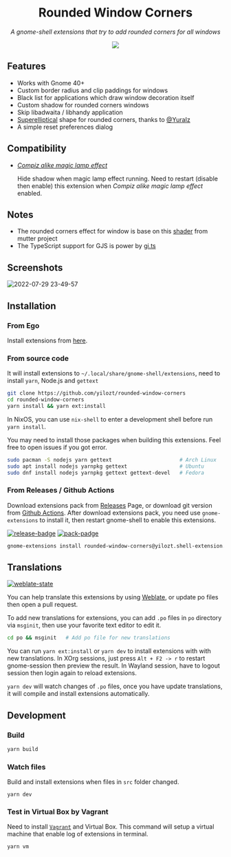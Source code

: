 <div align="center">
  <h1>Rounded Window Corners</h1>
  <p><i>A gnome-shell extensions that try to add rounded corners for all windows</i></p>
  <a href="https://extensions.gnome.org/extension/5237/rounded-window-corners/">
    <img src="https://img.shields.io/badge/Install%20from-extensions.gnome.org-4A86CF?style=for-the-badge&logo=Gnome&logoColor=white"/>
  </a>  
</div>

## Features

- Works with Gnome 40+
- Custom border radius and clip paddings for windows
- Black list for applications which draw window decoration itself
- Custom shadow for rounded corners windows
- Skip libadwaita / libhandy application
- [Superelliptical][1] shape for rounded corners, thanks to [@YuraIz][2]
- A simple reset preferences dialog

## Compatibility

- [_Compiz alike magic lamp effect_][3]
  
  Hide shadow when magic lamp effect running.
  Need to restart (disable then enable) this extension when
  _Compiz alike magic lamp effect_ enabled. 

## Notes

- The rounded corners effect for window is base on this [shader][4] from
  mutter project
- The TypeScript support for GJS is power by [gi.ts][5]

## Screenshots

![2022-07-29 23-49-57][6]


## Installation

### From Ego

Install extensions from [here][7].

### From source code

It will install extensions to `~/.local/share/gnome-shell/extensions`,
need to install `yarn`, Node.js and `gettext`

```bash
git clone https://github.com/yilozt/rounded-window-corners
cd rounded-window-corners
yarn install && yarn ext:install
```

In NixOS, you can use `nix-shell` to enter a development shell before
run `yarn install`.

You may need to install those packages when building this extensions. Feel free
to open issues if you got error.

```bash
sudo pacman -S nodejs yarn gettext                      # Arch Linux
sudo apt install nodejs yarnpkg gettext                 # Ubuntu
sudo dnf install nodejs yarnpkg gettext gettext-devel   # Fedora
```

### From Releases / Github Actions

Download extensions pack from [Releases][8] Page, or download git version from
[Github Actions][9]. After download extensions pack, you need use
`gnome-extensions` to install it, then restart gnome-shell to enable this
extensions.

[![release-badge][10]][8]
[![pack-padge][11]][9]

```bash
gnome-extensions install rounded-window-corners@yilozt.shell-extension.zip
```

## Translations

[![weblate-state][12]][13]

You can help translate this extensions by using [Weblate][13], or update po
files then open a pull request.

To add new translations for extensions, you can add `.po` files in `po`
directory via `msginit`, then use your favorite text editor to edit it.

```bash
cd po && msginit   # Add po file for new translations
```

You can run `yarn ext:install` or `yarn dev` to install extensions with with
new translations. In XOrg sessions, just press `Alt + F2 -> r` to restart
gnome-session then preview the result. In Wayland session, have to logout
session then login again to reload extensions.

`yarn dev` will watch changes of `.po` files, once you have update translations,
it will compile and install extensions automatically.

## Development

### Build

```bash
yarn build 
```

### Watch files

Build and install extensions when files in `src` folder changed.

```
yarn dev
```

### Test in Virtual Box by Vagrant

Need to install [`Vagrant`](https://github.com/hashicorp/vagrant) and
Virtual Box. This command will setup a virtual machine that enable log of
extensions in terminal.

```
yarn vm
```

<!-- links -->

[1]: https://en.wikipedia.org/wiki/Superellipse
[2]: https://github.com/YuraIz
[3]: https://extensions.gnome.org/extension/3740/compiz-alike-magic-lamp-effect/
[4]: https://gitlab.gnome.org/GNOME/mutter/-/blob/main/src/compositor/meta-background-content.c#L138
[5]: https://gitlab.gnome.org/ewlsh/gi.ts
[6]: https://user-images.githubusercontent.com/32430186/181902857-d4d10740-82fe-4941-b064-d436b9ea7317.png
[7]: https://extensions.gnome.org/extension/5237/rounded-window-corners/
[8]: https://github.com/yilozt/rounded-window-corners/releases
[9]: https://github.com/yilozt/rounded-window-corners/actions/workflows/pack.yml
[10]: https://img.shields.io/github/v/release/yilozt/rounded-window-corners?style=flat-square
[11]: https://img.shields.io/github/actions/workflow/status/yilozt/rounded-window-corners/pack.yml?branch=main&style=flat-square
[12]: https://hosted.weblate.org/widgets/rounded-window-corners/-/rounded-window-corners/multi-auto.svg
[13]: https://hosted.weblate.org/engage/rounded-window-corners/
